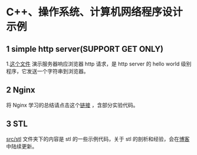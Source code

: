 # C++、操作系统、计算机网络程序设计示例

## 1 simple http server(SUPPORT GET ONLY)

1.[这个文件](./src/simple_http_server/server1_response_browser.cpp) 演示服务器响应浏览器 http 请求，是 http server 的 hello world 级别程序，它发送一个字符串到浏览器。

## 2 Nginx

将 Nginx 学习的总结请点击这个[链接](./src/nginx/) ，含部分实验代码。


## 3 STL

[src/stl](./src/stl/) 文件夹下的内容是 stl 的一些示例代码，关于 stl 的剖析和经验，会在[博客](https://hanxinle.github.io)中陆续更新。